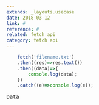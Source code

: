 ```yaml
---
extends: _layouts.usecase
date: 2018-03-12
link: #
reference: #
related: fetch api
category: fetch api
---
```



```javascript
    fetch('filename.txt')
    .then((res)=>res.text())
    .then((data)=>{
        console.log(data);
    })
    .catch((e)=>console.log(e));
```

<pre class="output">Data</pre>
